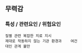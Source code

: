 ## 무력감



### 특성 / 관련요인 / 위험요인

>   

    질별 관련 복잡한 치료 지시
    제대로 작동하지 않는 기관 환경과    여건
    대인 관계 불만
